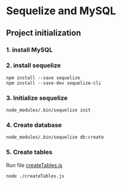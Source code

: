 # Sequelize and MySQL


## Project initialization

### 1. install MySQL

### 2. install sequelize
```
npm install --save sequelize
npm install --save-dev sequelize-cli
```

### 3. Initialize sequelize
```
node_modules/.bin/sequelize init
```

### 4. Create database
```
node_modules/.bin/sequelize db:create
```

### 5. Create tables
Run file [createTables.js](./createTables.js)
```
node ./createTables.js
```
